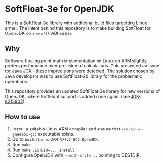 SoftFloat-3e for OpenJDK
========================

This is a [SoftFloat-3e](http://www.jhauser.us/arithmetic/SoftFloat.html)
library with additional build files targetting Linux armel.
The intent behind this repository is to make building SoftFloat for
OpenJDK on `arm-sflt` ABI easier.

Why
---
Software floating point math implementation on Linux on ARM
slightly prefers performance over precision of calculations.
This presented an issue for Java JCK - these imprecisions were
detected. The solution chosen by Java developers was to use
SoftFloat-2b library for the problematic operations.

This repository provides an updated SoftFloat-3e library for new
versions of OpenJDK, where SoftFloat support is added once again.
(see [JDK-8215902](https://bugs.openjdk.java.net/browse/JDK-8215902)).

How to use
----------
1. Install a suitable Linux ARM compiler and ensure that `arm-linux-gnueabi-gcc` executable exists.
2. Go to `build/Linux-ARM-VFPv2-GCC-OpenJDK`.
3. Run `make`
4. Run `make DESTDIR=... install`
5. Configure OpenJDK with `--with-sflt=...` pointing to DESTDIR.
